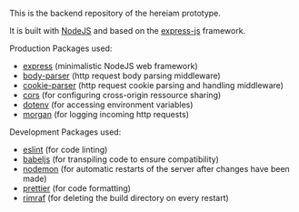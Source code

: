 This is the backend repository of the hereiam prototype.

It is built with [NodeJS]() and based on the [express-js]() framework.

Production Packages used:

-   [express](https://www.npmjs.com/package/express) (minimalistic NodeJS web framework)
-   [body-parser](https://www.npmjs.com/package/body-parser) (http request body parsing middleware)
-   [cookie-parser](https://www.npmjs.com/package/cookie-parser) (http request cookie parsing and handling middleware)
-   [cors](https://www.npmjs.com/package/cors) (for configuring cross-origin ressource sharing)
-   [dotenv](https://www.npmjs.com/package/dotenv) (for accessing environment variables)
-   [morgan](https://www.npmjs.com/package/morgan) (for logging incoming http requests)

Development Packages used:

-   [eslint](https://www.npmjs.com/package/eslint) (for code linting)
-   [babeljs](https://babeljs.io/) (for transpiling code to ensure compatibility)
-   [nodemon](https://www.npmjs.com/package/nodemon) (for automatic restarts of the server after changes have been made)
-   [prettier](https://www.npmjs.com/package/prettier) (for code formatting)
-   [rimraf](npmjs.com/package/rimraf) (for deleting the build directory on every restart)
